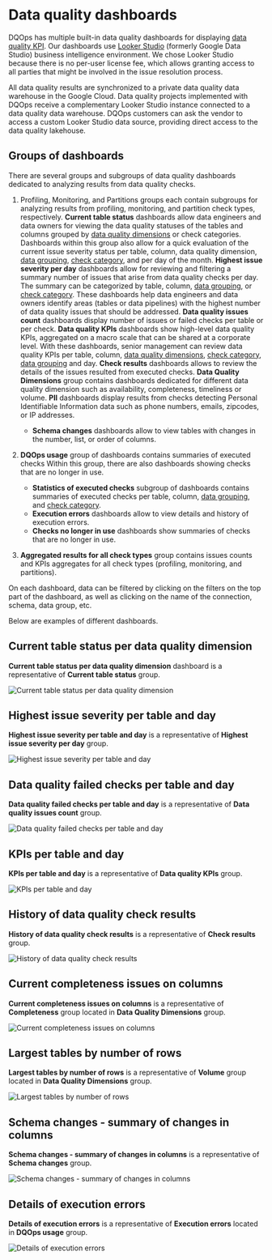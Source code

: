 # Data quality dashboards

DQOps has multiple built-in data quality dashboards for displaying [data quality KPI](../data-quality-kpis/data-quality-kpis.md).
Our dashboards use [Looker Studio](https://lookerstudio.google.com/overview) (formerly Google Data Studio) business 
intelligence environment. We chose Looker Studio because there is no per-user license fee, which allows granting access
to all parties that might be involved in the issue resolution process.

All data quality results are synchronized to a private data quality data warehouse in the Google Cloud. 
Data quality projects implemented with DQOps receive a complementary Looker Studio instance connected to a data quality 
data warehouse. DQOps customers can ask the vendor to access a custom Looker Studio data source, providing direct access 
to the data quality lakehouse.

## Groups of dashboards

There are several groups and subgroups of data quality dashboards dedicated to analyzing results from data quality checks.

1. Profiling, Monitoring, and Partitions groups each contain subgroups for analyzing results from profiling, monitoring, and partition check types, respectively.
     **Current table status** dashboards allow data engineers and data owners for viewing the data quality statuses of the tables and columns grouped by [data quality dimensions](../data-quality-dimensions/data-quality-dimensions.md) or check categories. Dashboards within this group also allow for a quick evaluation of the current issue severity status per table, column, data quality dimension, [data grouping](../data-grouping/data-grouping.md), [check category](../../checks/#categories-of-checks), and per day of the month.
     **Highest issue severity per day** dashboards allow for reviewing and filtering a summary number of issues that arise from data quality checks per day. The summary can be categorized by table, column, [data grouping](../data-grouping/data-grouping.md), or [check category](../../checks/#categories-of-checks). These dashboards help data engineers and data owners identify areas (tables or data pipelines) with the highest number of data quality issues that should be addressed.
     **Data quality issues count** dashboards display number of issues or failed checks per table or per check.
     **Data quality KPIs** dashboards show high-level data quality KPIs, aggregated on a macro scale that can be shared at a corporate level. With these dashboards, senior management can review data quality KPIs per table, column, [data quality dimensions](../data-quality-dimensions/data-quality-dimensions.md), [check category](../../checks/#categories-of-checks), [data grouping](../data-grouping/data-grouping.md) and day.
     **Check results** dashboards allows to review the details of the issues resulted from executed checks.
     **Data Quality Dimensions** group contains dashboards dedicated for different data quality dimension such as availability, completeness, timeliness or volume.
     **PII** dashboards display results from checks detecting Personal Identifiable Information data such as phone numbers, emails, zipcodes, or IP addresses.
    * **Schema changes** dashboards allow to view tables with changes in the number, list, or order of columns.

2. **DQOps usage** group of dashboards contains summaries of executed checks  Within this group, there are also dashboards showing checks that are no longer in use.
    * **Statistics of executed checks** subgroup of dashboards contains summaries of executed checks per table, column, [data grouping](../data-grouping/data-grouping.md), and [check category](../../checks/#categories-of-checks).
    * **Execution errors** dashboards allow to view details and history of execution errors.
    * **Checks no longer in use** dashboards show summaries of checks that are no longer in use.

3. **Aggregated results for all check types** group contains issues counts and KPIs aggregates for all check types (profiling, monitoring, and partitions).

On each dashboard, data can be filtered by clicking on the filters on the top part of the dashboard, as well as clicking on the name of the connection, schema, data group, etc.

Below are examples of different dashboards.

## Current table status per data quality dimension

**Current table status per data quality dimension** dashboard is a representative of **Current table status** group.

![Current table status per data quality dimension](https://dqops.com/docs/images/concepts/data-quality-dashboards/current-table-status-per-data-quality-dimension.png)

## Highest issue severity per table and day

**Highest issue severity per table and day** is a representative of **Highest issue severity per day** group.

![Highest issue severity per table and day](https://dqops.com/docs/images/concepts/data-quality-dashboards/highest-issue-severity-per-table-and-day.png)

## Data quality failed checks per table and day

**Data quality failed checks per table and day** is a representative of **Data quality issues count** group.

![Data quality failed checks per table and day](https://dqops.com/docs/images/concepts/data-quality-dashboards/data-quality-failed-checks-per-table-and-day.png)

## KPIs per table and day

**KPIs per table and day** is a representative of **Data quality KPIs** group.

![KPIs per table and day](https://dqops.com/docs/images/concepts/data-quality-dashboards/kpis-per-table-and-day.png)

## History of data quality check results

**History of data quality check results** is a representative of **Check results** group.

![History of data quality check results](https://dqops.com/docs/images/concepts/data-quality-dashboards/history-of-data-quality-check-results.png)

## Current completeness issues on columns

**Current completeness issues on columns** is a representative of **Completeness** group located in **Data Quality Dimensions** group.

![Current completeness issues on columns](https://dqops.com/docs/images/concepts/data-quality-dashboards/current-completeness-issues-on-columns.png)

## Largest tables by number of rows

**Largest tables by number of rows** is a representative of **Volume** group located in **Data Quality Dimensions** group.

![Largest tables by number of rows](https://dqops.com/docs/images/concepts/data-quality-dashboards/largest-tables-by-number-of-rows.png)

## Schema changes - summary of changes in columns

**Schema changes - summary of changes in columns** is a representative of **Schema changes** group.

![Schema changes - summary of changes in columns](https://dqops.com/docs/images/concepts/data-quality-dashboards/schema-changes-summary-of-changes-in-columns.png)

## Details of execution errors

**Details of execution errors** is a representative of **Execution errors** located in **DQOps usage** group.

![Details of execution errors](https://dqops.com/docs/images/concepts/data-quality-dashboards/details-of-execution-errors.png)